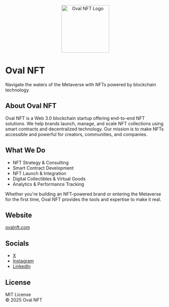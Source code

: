<p align="center">
  <img src="https://raw.githubusercontent.com/ysabowoveluz/oval-nftmetaverse/master/logo.png" alt="Oval NFT Logo" width="150"/>
</p>

# Oval NFT

Navigate the waters of the Metaverse with NFTs powered by blockchain technology.

## About Oval NFT

Oval NFT is a Web 3.0 blockchain startup offering end-to-end NFT solutions. We help brands launch, manage, and scale NFT collections using smart contracts and decentralized technology. Our mission is to make NFTs accessible and powerful for creators, communities, and companies.

## What We Do

- NFT Strategy & Consulting  
- Smart Contract Development  
- NFT Launch & Integration  
- Digital Collectibles & Virtual Goods  
- Analytics & Performance Tracking  

Whether you're building an NFT-powered brand or entering the Metaverse for the first time, Oval NFT provides the tools and expertise to make it real.

## Website

[ovalnft.com](https://ovalnft.com)

## Socials

- [X]( )  
- [Instagram](https://www.instagram.com/oval.metaverse/)  
- [LinkedIn](https://www.linkedin.com/company/ovalmetaverse/posts/?feedView=all)  


## License

MIT License  
© 2025 Oval NFT
